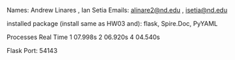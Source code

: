 Names: Andrew Linares , Ian Setia
Emails: alinare2@nd.edu , isetia@nd.edu

installed package (install same as HW03 and): flask, Spire.Doc, PyYAML

Processes   Real Time
1			07.998s
2           06.920s
4           04.540s

Flask Port: 54143

